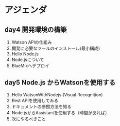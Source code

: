 # アジェンダ

## day4 開発環境の構築

1. Watson APIの仕組み
2. 開発に必要なツールのインストール(最小構成)
3. Hello Node.js
4. Node.jsについて
5. BlueMixへデプロイ

## day5 Node.js からWatsonを使用する

1. Hello WatsonWithNodejs (Visual Recognition)
3. Rest APIを使用してみる
4. ドキュメントの参照方法を知る
5. Node.jsからAssistantを使用する（時間があれば）
6. 次にやるべきこと
